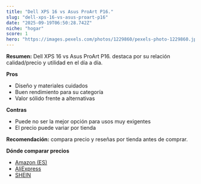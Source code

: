 ```yaml
---
title: "Dell XPS 16 vs Asus ProArt P16."
slug: "dell-xps-16-vs-asus-proart-p16"
date: "2025-09-19T06:50:28.742Z"
niche: "hogar"
score: 1
hero: "https://images.pexels.com/photos/1229860/pexels-photo-1229860.jpeg?auto=compress&cs=tinysrgb&fit=crop&h=627&w=1200&auto=compress&cs=tinysrgb&w=1200&h=675&fit=crop"
---
```


**Resumen:** Dell XPS 16 vs Asus ProArt P16. destaca por su relación calidad/precio y utilidad en el día a día.

**Pros**
- Diseño y materiales cuidados
- Buen rendimiento para su categoría
- Valor sólido frente a alternativas

**Contras**
- Puede no ser la mejor opción para usos muy exigentes
- El precio puede variar por tienda

**Recomendación:** compara precio y reseñas por tienda antes de comprar.

**Dónde comparar precios**
- [Amazon (ES)](https://www.amazon.es/s?k=Dell%20XPS%2016%20vs%20Asus%20ProArt%20P16.&tag=teknovashop25-21)
- [AliExpress](https://www.aliexpress.com/wholesale?SearchText=Dell%20XPS%2016%20vs%20Asus%20ProArt%20P16.)
- [SHEIN](https://www.shein.com/pdsearch/Dell%20XPS%2016%20vs%20Asus%20ProArt%20P16.)